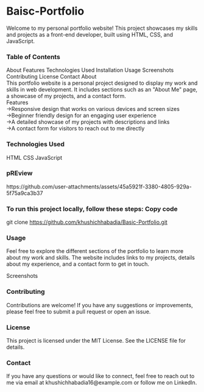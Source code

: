 # Baisc-Portfolio
Welcome to my personal portfolio website! This project showcases my skills and projects as a front-end developer, built using HTML, CSS, and JavaScript.

<h3>Table of Contents</h3>
About
Features
Technologies Used
Installation
Usage
Screenshots
Contributing
License
Contact
About
<br>
This portfolio website is a personal project designed to display my work and skills in web development. It includes sections such as an "About Me" page, a showcase of my projects, and a contact form.
<br>
Features<br>
->Responsive design that works on various devices and screen sizes<br>
->Beginner friendly design for an engaging user experience<br>
->A detailed showcase of my projects with descriptions and links<br>
->A contact form for visitors to reach out to me directly<br>

<h3>Technologies Used</h3>
HTML
CSS
JavaScript
<h3>pREview</h3>
https://github.com/user-attachments/assets/45a5921f-3380-4805-929a-5f75a9ca3b37

<h3>To run this project locally, follow these steps:
Copy code</h3>

git clone https://github.com/khushichhabadia/Basic-Portfolio.git

<h3> Usage</h3>
Feel free to explore the different sections of the portfolio to learn more about my work and skills. The website includes links to my projects, details about my experience, and a contact form to get in touch.

Screenshots

<h3>Contributing</h3>
Contributions are welcome! If you have any suggestions or improvements, please feel free to submit a pull request or open an issue.

<h3>License</h3>
This project is licensed under the MIT License. See the LICENSE file for details.

<h3>Contact</h3>
If you have any questions or would like to connect, feel free to reach out to me via email at khushichhabadia16@example.com or follow me on LinkedIn.

